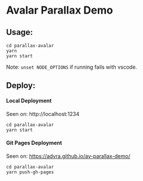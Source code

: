 # Avalar Parallax Demo

## Usage:
```
cd parallax-avalar
yarn
yarn start
```
Note: `unset NODE_OPTIONS` if running fails with vscode.

## Deploy:

#### Local Deployment 
Seen on: http://localhost:1234
```
cd parallax-avalar
yarn start
```
#### Git Pages Deployment
Seen on: https://advra.github.io/av-parallax-demo/
```
cd parallax-avalar
yarn push-gh-pages 
```